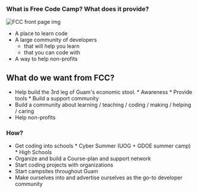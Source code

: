 ### What is Free Code Camp? What does it provide?

![FCC front page img](https://i.imgur.com/6ibIavQ.jpg)

* A place to learn code
* A large community of developers
    * that will help you learn
    * that you can code with
* A way to help non-profits

## What do we want from FCC?

* Help build the 3rd leg of Guam's economic stool.
      * Awareness
      * Provide tools
      * Build a support community
* Build a community about learning / teaching / coding / making / helping / caring
* Help non-profits

### How?

* Get coding into schools
      * Cyber Summer (UOG + GDOE summer camp)
      * High Schools
* Organize and build a Course-plan and support network
* Start coding projects with organizations
* Start campsites throughout Guam
* Make ourselves into and advertise ourselves as the go-to developer community
